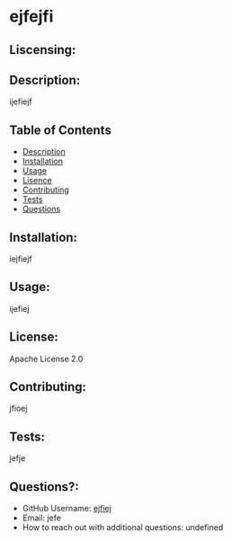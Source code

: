 # ejfejfi

  ## Liscensing:

  ## Description:
  ijefiejf

  ## Table of Contents
  - [Description](#description)
  - [Installation](#installation)
  - [Usage](#usage)
  - [Lisence](#lisence)
  - [Contributing](#contributing)
  - [Tests](#tests)
  - [Questions](#questions)

  ## Installation:
  iejfiejf

  ## Usage:
  ijefiej

  ## License:
  Apache License 2.0

  ## Contributing:
  jfioej

  ## Tests:
  jefje 

  ## Questions?:
  - GitHub Username: [ejfiej](https://github.com/ejfiej)
  - Email: jefe
  - How to reach out with additional questions: undefined